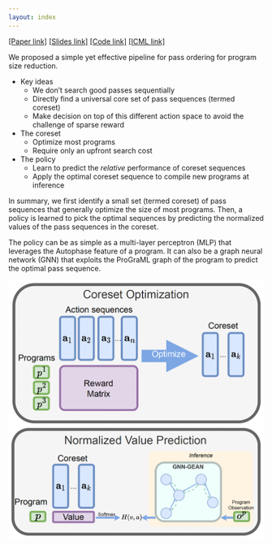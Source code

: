 ```yaml
---
layout: index
---
```

[[Paper link]](https://openreview.net/pdf?id=DwEU2zXeHG) [[Slides link]](data/slides.pdf) [[Code link]](https://github.com/facebookresearch/RLCompOpt) [[ICML link]](https://icml.cc/virtual/2023/poster/23931)

We proposed a simple yet effective pipeline for pass ordering for program size reduction. 
- Key ideas
  - We don’t search good passes sequentially
  - Directly find a universal core set of pass sequences (termed coreset)
  - Make decision on top of this different action space to avoid the challenge of sparse reward
- The coreset
  - Optimize most programs
  - Require only an upfront search cost
- The policy
  - Learn to predict the _relative_ performance of coreset sequences
  - Apply the optimal coreset sequence to compile new programs at inference

In summary, we first identify a small set (termed coreset) of pass sequences that generally optimize the size of most programs. Then, a policy is learned to pick the optimal sequences by predicting the normalized values of the pass sequences in the coreset. 

The policy can be as simple as a multi-layer perceptron (MLP) that leverages the Autophase feature of a program. It can also be a graph neural network (GNN) that exploits the ProGraML graph of the program to predict the optimal pass sequence.

![Pipeline](images/pipeline.png)


